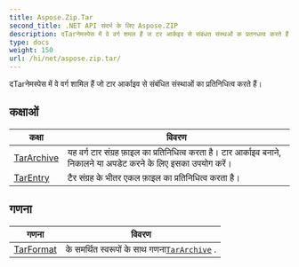 ```yaml
---
title: Aspose.Zip.Tar
second_title: .NET API संदर्भ के लिए Aspose.ZIP
description: दTarनेमस्पेस में वे वर्ग शमल हैं ज टर आर्कइव से संबंधत संस्थओं क प्रतनधत्व करते हैं
type: docs
weight: 150
url: /hi/net/aspose.zip.tar/
---
```

दTarनेमस्पेस में वे वर्ग शामिल हैं जो टार आर्काइव से संबंधित संस्थाओं का प्रतिनिधित्व करते हैं।

## कक्षाओं

| कक्षा | विवरण |
| --- | --- |
| [TarArchive](./tararchive/) | यह वर्ग टार संग्रह फ़ाइल का प्रतिनिधित्व करता है। टार आर्काइव बनाने, निकालने या अपडेट करने के लिए इसका उपयोग करें। |
| [TarEntry](./tarentry/) | टैर संग्रह के भीतर एकल फ़ाइल का प्रतिनिधित्व करता है। |
## गणना

| गणना | विवरण |
| --- | --- |
| [TarFormat](./tarformat/) | के समर्थित स्वरूपों के साथ गणना[`TarArchive`](../aspose.zip.tar/tararchive/) . |


